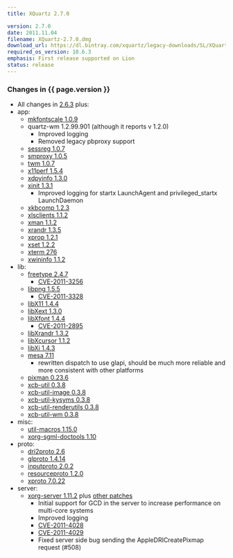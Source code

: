 ```yaml
---
title: XQuartz 2.7.0

version: 2.7.0
date: 2011.11.04
filename: XQuartz-2.7.0.dmg
download_url: https://dl.bintray.com/xquartz/legacy-downloads/SL/XQuartz-2.7.0.dmg
required_os_version: 10.6.3
emphasis: First release supported on Lion
status: release
---
```


### Changes in {{ page.version }} ###
  * All changes in [2.6.3](XQuartz-2.6.3.html) plus:
  * app:
    * [mkfontscale 1.0.9](http://lists.freedesktop.org/archives/xorg-announce/2011-June/001697.html)
    * quartz-wm 1.2.99.901 (although it reports v 1.2.0)
      * Improved logging
      * Removed legacy pbproxy support
    * [sessreg 1.0.7](http://lists.freedesktop.org/archives/xorg-announce/2011-October/001745.html)
    * [smproxy 1.0.5](http://lists.freedesktop.org/archives/xorg-announce/2011-June/001698.html)
    * [twm 1.0.7](http://lists.freedesktop.org/archives/xorg-announce/2011-July/001716.html)
    * [x11perf 1.5.4](http://lists.freedesktop.org/archives/xorg-announce/2011-July/001715.html)
    * [xdpyinfo 1.3.0](http://lists.freedesktop.org/archives/xorg-announce/2011-October/001746.html)
    * [xinit 1.3.1](http://lists.freedesktop.org/archives/xorg-announce/2011-July/001714.html)
      * Improved logging for startx LaunchAgent and privileged_startx LaunchDaemon
    * [xkbcomp 1.2.3](http://lists.freedesktop.org/archives/xorg-announce/2011-June/001684.html)
    * [xlsclients 1.1.2](http://lists.freedesktop.org/archives/xorg-announce/2011-May/001656.html)
    * [xman 1.1.2](http://lists.freedesktop.org/archives/xorg-announce/2011-June/001699.html)
    * [xrandr 1.3.5](http://lists.freedesktop.org/archives/xorg-announce/2011-June/001701.html)
    * [xprop 1.2.1](http://lists.freedesktop.org/archives/xorg-announce/2011-June/001700.html)
    * [xset 1.2.2](http://lists.freedesktop.org/archives/xorg-announce/2011-July/001718.html)
    * [xterm 276](http://lists.freedesktop.org/archives/xorg/2011-October/053641.html)
    * [xwininfo 1.1.2](http://lists.freedesktop.org/archives/xorg-announce/2011-June/001702.html)
  * lib:
    * [freetype 2.4.7](http://sourceforge.net/projects/freetype/files/freetype2/2.4.7/README/view)
      * [CVE-2011-3256](http://cve.mitre.org/cgi-bin/cvename.cgi?name=CVE-2011-3256)
    * [libpng 1.5.5](http://sourceforge.net/mailarchive/message.php?msg_id=28126826)
      * [CVE-2011-3328](http://cve.mitre.org/cgi-bin/cvename.cgi?name=CVE-2011-3328)
    * [libX11 1.4.4](http://lists.freedesktop.org/archives/xorg-announce/2011-July/001717.html)
    * [libXext 1.3.0](http://lists.freedesktop.org/archives/xorg-announce/2011-May/001665.html)
    * [libXfont 1.4.4](http://lists.freedesktop.org/archives/xorg-announce/2011-August/001722.html)
      * [CVE-2011-2895](http://cve.mitre.org/cgi-bin/cvename.cgi?name=CVE-2011-2895)
    * [libXrandr 1.3.2](http://lists.freedesktop.org/archives/xorg-announce/2011-June/001704.html)
    * [libXcursor 1.1.2](http://lists.freedesktop.org/archives/xorg-announce/2011-June/001703.html)
    * [libXi 1.4.3](http://lists.freedesktop.org/archives/xorg-announce/2011-June/001678.html)
    * [mesa 7.11](http://mesa3d.org/relnotes-7.11.html)
      * rewritten dispatch to use glapi, should be much more reliable and more consistent with other platforms
    * [pixman 0.23.6](http://lists.freedesktop.org/archives/xorg-announce/2011-October/001742.html)
    * [xcb-util 0.3.8](http://lists.freedesktop.org/archives/xorg-announce/2011-April/001649.html)
    * [xcb-util-image 0.3.8](http://lists.freedesktop.org/archives/xorg-announce/2011-April/001650.html)
    * [xcb-util-kysyms 0.3.8](http://lists.freedesktop.org/archives/xorg-announce/2011-April/001653.html)
    * [xcb-util-renderutils 0.3.8](http://lists.freedesktop.org/archives/xorg-announce/2011-April/001651.html)
    * [xcb-util-wm 0.3.8](http://lists.freedesktop.org/archives/xorg-announce/2011-April/001652.html)
  * misc:
    * [util-macros 1.15.0](http://lists.freedesktop.org/archives/xorg-announce/2011-June/001687.html)
    * [xorg-sgml-doctools 1.10](http://lists.freedesktop.org/archives/xorg-announce/2011-September/001734.html)
  * proto:
    * [dri2proto 2.6](http://lists.freedesktop.org/archives/xorg-announce/2011-June/001695.html)
    * [glproto 1.4.14](http://lists.freedesktop.org/archives/xorg-announce/2011-June/001696.html)
    * [inputproto 2.0.2](http://lists.freedesktop.org/archives/xorg-announce/2011-June/001679.html)
    * [resourceproto 1.2.0](http://lists.freedesktop.org/archives/xorg-announce/2011-May/001674.html)
    * [xproto 7.0.22](http://lists.freedesktop.org/archives/xorg-announce/2011-June/001686.html)
  * server:
    * [xorg-server 1.11.2](http://lists.freedesktop.org/archives/xorg-announce/2011-November/001751.html) plus [other patches](https://github.com/XQuartz/xorg-server/commits/XQuartz-2.7.0)
      * Initial support for GCD in the server to increase performance on multi-core systems
      * Improved logging
      * [CVE-2011-4028](http://cve.mitre.org/cgi-bin/cvename.cgi?name=CVE-2011-4028)
      * [CVE-2011-4029](http://cve.mitre.org/cgi-bin/cvename.cgi?name=CVE-2011-4029)
      * Fixed server side bug sending the AppleDRICreatePixmap request (#508)
